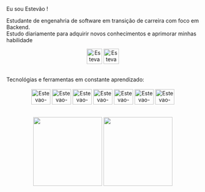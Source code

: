 
Eu sou Estevão !

Estudante de engenahria de software em transição de carreira com foco em Backend.
<br>
Estudo diariamente para adquirir novos conhecimentos e aprimorar minhas habilidade


<div align="center">
<a href= "https://www.linkedin.com/in/estevaomiranda/" target="_blank"><img aling= "center"alt=Estevao-linkdi" height= "40" width="40" src="https://img.icons8.com/?size=100&id=xuvGCOXi8Wyg&format=png&color=000000" target="_blank" rel="external"></a>
<a href= "mailto:estevao.a98@gmail.com" target="_blank"><img aling= "center"alt=Estevao-gmail" height= "40" width="40" src="https://img.icons8.com/?size=100&id=qyRpAggnV0zH&format=png&color=000000" rel="external"></a>

##

 </div>
Tecnológias e ferramentas em constante aprendizado:
 <div>
 <div style="display: inline_block" align="center"><br>
  <img aling= "center"alt=Estevao-PHP" height= "40" width="50" src="https://cdn.jsdelivr.net/gh/devicons/devicon@latest/icons/php/php-original.svg" />
  <img aling= "center"alt=Estevao-Laravel" height= "40" width="50" src="https://img.icons8.com/?size=100&id=lRjcvhvtR81o&format=png&color=000000" />
  <img aling= "center"alt=Estevao-MYSQL" height= "40" width="50" src="https://cdn.jsdelivr.net/gh/devicons/devicon@latest/icons/mysql/mysql-original-wordmark.svg" />
  <img aling= "center"alt=Estevao-java" height= "40" width="50" src="https://cdn.jsdelivr.net/gh/devicons/devicon@latest/icons/java/java-original-wordmark.svg" />
  <img aling= "center"alt=Estevao-git" height= "40" width="50" src="https://cdn.jsdelivr.net/gh/devicons/devicon@latest/icons/git/git-original.svg" />
  <img aling= "center"alt=Estevao-HTML5" height= "40" width="50" src="https://img.icons8.com/?size=100&id=v8RpPQUwv0N8&format=png&color=000000" />
  <img aling= "center"alt=Estevao-CSS3" height= "40" width="50" src="https://img.icons8.com/?size=100&id=7gdY5qNXaKC0&format=png&color=000000" />
  </div>
 
##


<div align="center">
    <img height="180em" src="https://github-readme-stats.vercel.app/api?username=EstevaoA98&hide=issues&show_icons=true&hide_border=true&theme=transparent" />
    <img height="180em" src="https://github-readme-stats.vercel.app/api/top-langs/?username=EstevaoA98&layout=compact&hide_border=true&theme=transparent" /> 
</div>





